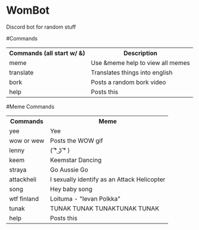 # WomBot
Discord bot for random stuff

#Commands
<table>
  <tr>
    <th>Commands (all start w/ &amp;)</th>
    <th>Description</th>
  </tr>
  <tr>
    <td>meme</td>
    <td>Use &amp;meme help to view all memes</td>
  </tr>
  <tr>
    <td>translate</td>
    <td>Translates things into english</td>
  </tr>
  <tr>
    <td>bork</td>
    <td>Posts a random bork video</td>
  </tr>
  <tr>
    <td>help</td>
    <td>Posts this</td>
  </tr>
</table>

#Meme Commands
<table>
  <tr>
    <th>Commands</th>
    <th>Meme</th>
  </tr>
  <tr>
    <td>yee</td>
    <td>Yee</td>
  </tr>
  <tr>
    <td>wow or wew</td>
    <td>Posts the WOW gif</td>
  </tr>
  <tr>
    <td>lenny</td>
    <td>( ͡° ͜ʖ ͡° )</td>
  </tr>
  <tr>
    <td>keem</td>
    <td>Keemstar Dancing</td>
  </tr>
  <tr>
    <td>straya</td>
    <td>Go Aussie Go</td>
  </tr>
  <tr>
    <td>attackheli</td>
    <td>I sexually identify as an Attack Helicopter</td>
  </tr>
  <tr>
    <td>song</td>
    <td>Hey baby song</td>
  </tr>
  <tr>
    <td>wtf finland</td>
    <td>Loituma - "Ievan Polkka"</td>
  </tr>
  <tr>
    <td>tunak</td>
    <td>TUNAK TUNAK TUNAKTUNAK TUNAK</td>
  </tr>
  <tr>
    <td>help</td>
    <td>Posts this</td>
  </tr>
</table>
